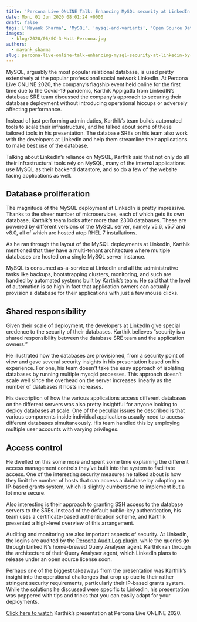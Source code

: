 ```yaml
---
title: 'Percona Live ONLINE Talk: Enhancing MySQL security at LinkedIn by Karthik Appigatla'
date: Mon, 01 Jun 2020 08:01:24 +0000
draft: false
tags: ['Mayank Sharma', 'MySQL', 'mysql-and-variants', 'Open Source Databases', 'security', 'SRE', 'Tools']
images:
  - blog/2020/06/SC-3-Matt-Percona.jpg
authors:
  - mayank_sharma
slug: percona-live-online-talk-enhancing-mysql-security-at-linkedin-by-karthik-appigatla
---
```


MySQL, arguably the most popular relational database, is used pretty extensively at the popular professional social network LinkedIn. At Percona Live ONLINE 2020, the company’s flagship event held online for the first time due to the Covid-19 pandemic, Karthik Appigatla from LinkedIN’s database SRE team discussed the company’s approach to securing their database deployment without introducing operational hiccups or adversely affecting performance. 

Instead of just performing admin duties, Karthik’s team builds automated tools to scale their infrastructure, and he talked about some of these tailored tools in his presentation. The database SREs on his team also work with the developers at LinkedIn and help them streamline their applications to make best use of the database. 

Talking about LinkedIn’s reliance on MySQL, Karthik said that not only do all their infrastructural tools rely on MySQL, many of the internal applications use MySQL as their backend datastore, and so do a few of the website facing applications as well.

Database proliferation
----------------------

The magnitude of the MySQL deployment at LinkedIn is pretty impressive. Thanks to the sheer number of microservices, each of which gets its own database, Karthik’s team looks after more than 2300 databases. These are powered by different versions of the MySQL server, namely v5.6, v5.7 and v8.0, all of which are hosted atop RHEL 7 installations. 

As he ran through the layout of the MySQL deployments at LinkedIn, Karthik mentioned that they have a multi-tenant architecture where multiple databases are hosted on a single MySQL server instance. 

MySQL is consumed as-a-service at LinkedIn and all the administrative tasks like backups, bootstrapping clusters, monitoring, and such are handled by automated systems built by Karthik’s team. He said that the level of automation is so high in fact that application owners can actually provision a database for their applications with just a few mouse clicks.

Shared responsibility
---------------------

Given their scale of deployment, the developers at LinkedIn give special credence to the security of their databases. Karthik believes “security is a shared responsibility between the database SRE team and the application owners.” 

He illustrated how the databases are provisioned, from a security point of view and gave several security insights in his presentation based on his experience. For one, his team doesn't take the easy approach of isolating databases by running multiple mysqld processes. This approach doesn’t scale well since the overhead on the server increases linearly as the number of databases it hosts increases. 

His description of how the various applications access different databases on the different servers was also pretty insightful for anyone looking to deploy databases at scale. One of the peculiar issues he described is that various components inside individual applications usually need to access different databases simultaneously. His team handled this by employing multiple user accounts with varying privileges.

Access control
--------------

He dwelled on this some more and spent some time explaining the different access management controls they’ve built into the system to facilitate access. One of the interesting security measures he talked about is how they limit the number of hosts that can access a database by adopting an IP-based grants system, which is slightly cumbersome to implement but a lot more secure. 

Also interesting is their approach to granting SSH access to the database servers to the SREs. Instead of the default public-key authentication, his team uses a certificate-based authentication scheme, and Karthik presented a high-level overview of this arrangement. 

Auditing and monitoring are also important aspects of security. At LinkedIn, the logins are audited by the [Percona Audit Log plugin](https://www.percona.com/doc/percona-server/LATEST/management/audit_log_plugin.html%E2%80%9D), while the queries go through LinkedIN’s home-brewed Query Analyser agent. Karthik ran through the architecture of their Query Analyser agent, which LinkedIn plans to release under an open source license soon. 

Perhaps one of the biggest takeaways from the presentation was Karthik’s insight into the operational challenges that crop up due to their rather stringent security requirements, particularly their IP-based grants system. While the solutions he discussed were specific to LinkedIn, his presentation was peppered with tips and tricks that you can easily adapt for your deployments. 

[Click here to watch](https://www.percona.com/resources/videos/enhancing-mysql-security-linkedin-karthik-appigatla-percona-live-online-2020) Karthik’s presentation at Percona Live ONLINE 2020.